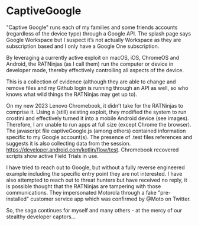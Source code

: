 # CaptiveGoogle

"Captive Google" runs each of my families and some friends accounts (regardless of the device type) through a Google API. The splash page says Google Workspace but I suspect it’s not actually Workspace as they are subscription based and I only have a Google One subscription.

By leveraging a currently active exploit on macOS, iOS, ChromeOS and Android, the RATNinjas (as I call them) run the computer or device in developer mode, thereby effectively controlling all aspects of the device. 

This is a collection of evidence (although they are able to change and remove files and my Github login is running through an API as well, so who knows what wild things the RATNinjas may get up to). 

On my new 2023 Lenovo Chromebook, it didn’t take for the RATNinjas to comprise it. Using a (still) existing exploit, they modified the system to run crostini and effectively turned it into a mobile Android device (see images). Therefore, I am unable to run apps at full size (except Chrome the browser). The javascript file captiveGoogle.js (among others) contained information specific to my Google account(s). The presence of .test files references and suggests it is also collecting data from the session.
https://developer.android.com/kotlin/flow/test. Chromebook recovered scripts show active Field Trials in use.

I have tried to reach out to Google, but without a fully reverse engineered example including the specific entry point they are not interested. I have also attempted to reach out to threat hunters but have received no reply, it is possible thought that the RATNinjas are tampering with those communications. They impersonated Motorola through a fake "pre-installed" customer service app which was confirmed by @Moto on Twitter. 

So, the saga continues for myself and many others - at the mercy of our stealthy developer captors…
